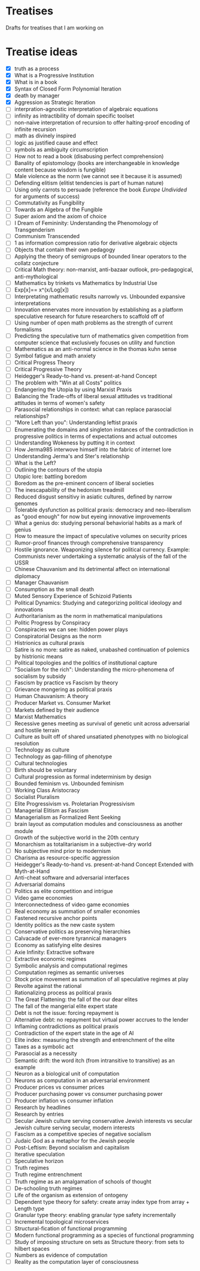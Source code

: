 # Treatises
Drafts for treatises that I am working on

# Treatise ideas
- [X] truth as a process
- [X] What is a Progressive Institution
- [X] What is in a book
- [X] Syntax of Closed Form Polynomial Iteration
- [X] death by manager
- [X] Aggression as Strategic Iteration
- [ ] interpration-agnostic interpretation of algebraic equations
- [ ] infinity as intractibility of domain specific toolset
- [ ] non-naive interpretation of recursion to offer halting-proof encoding of infinite recursion
- [ ] math as divinely inspired
- [ ] logic as justified cause and effect
- [ ] symbols as ambiguity circumscription
- [ ] How not to read a book (disabusing perfect comprehension)
- [ ] Banality of epistomology (books are interchangeable in knowledge content because wisdom is fungible)
- [ ] Male violence as the norm (we cannot see it because it is assumed)
- [ ] Defending elitism (elitist tendencies is part of human nature)
- [ ] Using only carrots to persuade (reference the book *Europe Undivided* for arguments of success)
- [ ] Commutativity as Fungibility
- [ ] Towards an Algebra of the Fungible
- [ ] Super axiom and the axiom of choice
- [ ] I Dream of Femininity: Understanding the Phenomology of Transgenderism
- [ ] Communism Transcended
- [ ] 1 as information compression ratio for derivative algebraic objects
- [ ] Objects that contain their own pedagogy
- [ ] Applying the theory of semigroups of bounded linear operators to the collatz conjecture
- [ ] Critical Math theory: non-marxist, anti-bazaar outlook, pro-pedagogical, anti-mythological
- [ ] Mathematics by trinkets vs Mathematics by Industrial Use
- [ ] Exp[x]== x^(x/Log[x])
- [ ] Interpretating mathematic results narrowly vs. Unbounded expansive interpretations
- [ ] Innovation ennervates more innovation by establishing as a platform speculative research for future researchers to scaffold off of
- [ ] Using number of open math problems as the strength of current formalisms
- [ ] Predicting the speculative turn of mathematics given competition from computer science that exclusively focuses on utility and function
- [ ] Mathematics as an anti-normal science in the thomas kuhn sense
- [ ] Symbol fatigue and math anxiety
- [ ] Critical Progress Theory
- [ ] Critical Progressive Theory
- [ ] Heidegger's Ready-to-hand vs. present-at-hand Concept
- [ ] The problem with "Win at all Costs" politics
- [ ] Endangering the Utopia by using Marxist Praxis
- [ ] Balancing the Trade-offs of liberal sexual attitudes vs traditional attitudes in terms of women's safety
- [ ] Parasocial relationships in context: what can replace parasocial relationships?
- [ ] "More Left than you": Understanding leftist praxis
- [ ] Enumerating the domains and singleton instances of the contradiction in progressive politics in terms of expectations and actual outcomes
- [ ] Understanding Wokeness by putting it in context
- [ ] How Jerma985 interwove himself into the fabric of internet lore
- [ ] Understanding Jerma's and Ster's relationship
- [ ] What is the Left?
- [ ] Outlining the contours of the utopia
- [ ] Utopic lore: battling boredom
- [ ] Boredom as the pre-eminent concern of liberal societies
- [ ] The inescapability of the hedonism treadmill
- [ ] Reduced disgust sensitivy in asiatic cultures, defined by narrow genomes
- [ ] Tolerable dysfunction as political praxis: democracy and neo-liberalism as "good enough" for now but eyeing innovative improvements
- [ ] What a genius do: studying personal behaviorial habits as a mark of genius
- [ ] How to measure the impact of speculative volumes on security prices
- [ ] Rumor-proof finances through comprehensive transparency
- [ ] Hostile ignorance. Weaponizing silence for political currency. Example: Communists never undertaking a systematic analysis of the fall of the USSR
- [ ] Chinese Chauvanism and its detrimental affect on international diplomacy
- [ ] Manager Chauvanism
- [ ] Consumption as the small death
- [ ] Muted Sensory Experience of Schizoid Patients
- [ ] Political Dynamics: Studying and categorizing political ideology and innovations
- [ ] Authoritarianism as the norm in mathematical manipulations
- [ ] Politic Progress by Conspiracy
- [ ] Conspiracies we can see: hidden power plays
- [ ] Conspiratorial Designs as the norm
- [ ] Histrionics as cultural praxis
- [ ] Satire is no more: satire as naked, unabashed continuation of polemics by histrionic means
- [ ] Political topologies and the politics of institutional capture
- [ ] "Socialism for the rich": Understanding the micro-phenomena of socialism by subsidy
- [ ] Fascism by practice vs Fascism by theory
- [ ] Grievance mongering as political praxis
- [ ] Human Chauvanism: A theory
- [ ] Producer Market vs. Consumer Market
- [ ] Markets defined by their audience
- [ ] Marxist Mathematics
- [ ] Recessive genes meeting as survival of genetic unit across adversarial and hostile terrain
- [ ] Culture as built off of shared unsatiated phenotypes with no biological resolution
- [ ] Technology as culture
- [ ] Technology as gap-filling of phenotype
- [ ] Cultural technologies
- [ ] Birth should be voluntary
- [ ] Cultural progression as formal indeterminism by design
- [ ] Bounded feminism vs. Unbounded feminism
- [ ] Working Class Aristocracy
- [ ] Socialist Pluralism
- [ ] Elite Progressivism vs. Proletarian Progressivism
- [ ] Managerial Elitism as Fascism
- [ ] Managerialism as Formalized Rent Seeking
- [ ] brain layout as computation modules and consciousness as another module
- [ ] Growth of the subjective world in the 20th century
- [ ] Monarchism as totalitarianism in a subjective-dry world
- [ ] No subjective mind prior to modernism
- [ ] Charisma as resource-specific aggression
- [ ] Heidegger's Ready-to-hand vs. present-at-hand Concept Extended with Myth-at-Hand
- [ ] Anti-cheat software and adversarial interfaces
- [ ] Adversarial domains
- [ ] Politics as elite competition and intrigue
- [ ] Video game economies
- [ ] Interconnectedness of video game economies
- [ ] Real economy as summation of smaller economies
- [ ] Fastened recursive anchor points
- [ ] Identity politics as the new caste system
- [ ] Conservative politics as preserving hierarchies
- [ ] Calvacade of ever-more tyrannical managers
- [ ] Economy as satisfying elite desires
- [ ] Axie Infinity: Extractive software
- [ ] Extractive economic regimes
- [ ] Symbolic analysis and computational regimes
- [ ] Computation regimes as semantic universes
- [ ] Stock price movement as summation of all speculative regimes at play
- [ ] Revolte against the rational
- [ ] Rationalizing process as political praxis
- [ ] The Great Flattening: the fall of the our dear elites
- [ ] The fall of the mangerial elite expert state
- [ ] Debt is not the issue: forcing repayment is
- [ ] Alternative debt: no repayment but virtual power accrues to the lender
- [ ] Inflaming contradictions as political praxis
- [ ] Contradiction of the expert state in the age of AI
- [ ] Elite index: measuring the strength and entrenchment of the elite
- [ ] Taxes as a symbolic act
- [ ] Parasocial as a necessity
- [ ] Semantic drift: the word itch (from intransitive to transitive) as an example
- [ ] Neuron as a biological unit of computation
- [ ] Neurons as computation in an adversarial environment
- [ ] Producer prices vs consumer prices
- [ ] Producer purchasing power vs consumer purchasing power
- [ ] Producer inflation vs consumer inflation
- [ ] Research by headlines
- [ ] Research by entries
- [ ] Secular Jewish culture serving conservative Jewish interests vs secular Jewish culture serving secular, modern interests
- [ ] Fascism as a competitive species of negative socialism
- [ ] Judaic God as a metaphor for the Jewish people
- [ ] Post-Leftism: Beyond socialism and capitalism
- [ ] Iterative speculation
- [ ] Speculative horizon
- [ ] Truth regimes
- [ ] Truth regime entrenchment
- [ ] Truth regime as an amalgamation of schools of thought
- [ ] De-schooling truth regimes
- [ ] Life of the organism as extension of ontogeny
- [ ] Dependent type theory for safety: create array index type from array + Length type
- [ ] Granular type theory: enabling granular type safety incrementally
- [ ] Incremental topological microservices
- [ ] Structural-fication of functional programming
- [ ] Modern functional programming as a species of functional programming
- [ ] Study of imposing structure on sets as Structure theory: from sets to hilbert spaces
- [ ] Numbers as evidence of computation
- [ ] Reality as the computation layer of consciousness
